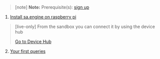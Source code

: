 > [note]  **Note:** Prerequisite(s): [sign up](/docs/usermd/getting-started/sign-up.md) 

1. [Install sa.engine on raspberry pi](/docs/usermd/getting-started/rpi/install.md)

> [live-only]
> From the sandbox you can connect it by using the device hub
> <div class="CTACont">
> <a class="CTABtn" role="button" href="#/device_hub/getStarted/">
> <span>Go to Device Hub</span>
> </a>
> </div>

2.  [Your first queries](/docs/usermd/getting-started/rpi/firstq.md)